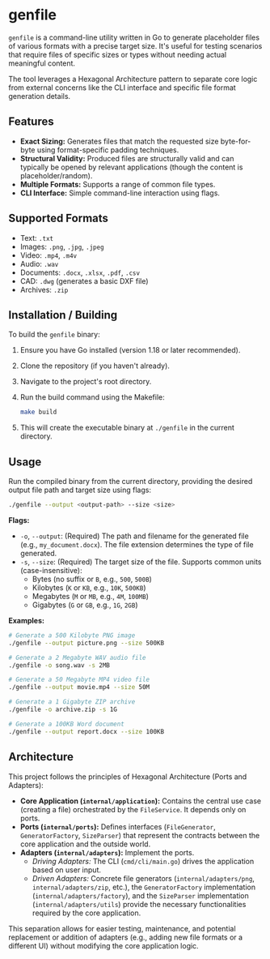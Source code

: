 # genfile

`genfile` is a command-line utility written in Go to generate placeholder files of various formats with a precise target size. It's useful for testing scenarios that require files of specific sizes or types without needing actual meaningful content.

The tool leverages a Hexagonal Architecture pattern to separate core logic from external concerns like the CLI interface and specific file format generation details.

## Features

- **Exact Sizing:** Generates files that match the requested size byte-for-byte using format-specific padding techniques.
- **Structural Validity:** Produced files are structurally valid and can typically be opened by relevant applications (though the content is placeholder/random).
- **Multiple Formats:** Supports a range of common file types.
- **CLI Interface:** Simple command-line interaction using flags.

## Supported Formats

- Text: `.txt`
- Images: `.png`, `.jpg`, `.jpeg`
- Video: `.mp4`, `.m4v`
- Audio: `.wav`
- Documents: `.docx`, `.xlsx`, `.pdf`, `.csv`
- CAD: `.dwg` (generates a basic DXF file)
- Archives: `.zip`

## Installation / Building

To build the `genfile` binary:

1.  Ensure you have Go installed (version 1.18 or later recommended).
2.  Clone the repository (if you haven't already).
3.  Navigate to the project's root directory.
4.  Run the build command using the Makefile:

    ```bash
    make build
    ```

5.  This will create the executable binary at `./genfile` in the current directory.

## Usage

Run the compiled binary from the current directory, providing the desired output file path and target size using flags:

```bash
./genfile --output <output-path> --size <size>
```

**Flags:**

- `-o`, `--output`: (Required) The path and filename for the generated file (e.g., `my_document.docx`). The file extension determines the type of file generated.
- `-s`, `--size`: (Required) The target size of the file. Supports common units (case-insensitive):
  - Bytes (no suffix or `B`, e.g., `500`, `500B`)
  - Kilobytes (`K` or `KB`, e.g., `10K`, `500KB`)
  - Megabytes (`M` or `MB`, e.g., `4M`, `100MB`)
  - Gigabytes (`G` or `GB`, e.g., `1G`, `2GB`)

**Examples:**

```bash
# Generate a 500 Kilobyte PNG image
./genfile --output picture.png --size 500KB

# Generate a 2 Megabyte WAV audio file
./genfile -o song.wav -s 2MB

# Generate a 50 Megabyte MP4 video file
./genfile --output movie.mp4 --size 50M

# Generate a 1 Gigabyte ZIP archive
./genfile -o archive.zip -s 1G

# Generate a 100KB Word document
./genfile --output report.docx --size 100KB
```

## Architecture

This project follows the principles of Hexagonal Architecture (Ports and Adapters):

- **Core Application (`internal/application`):** Contains the central use case (creating a file) orchestrated by the `FileService`. It depends only on ports.
- **Ports (`internal/ports`):** Defines interfaces (`FileGenerator`, `GeneratorFactory`, `SizeParser`) that represent the contracts between the core application and the outside world.
- **Adapters (`internal/adapters`):** Implement the ports.
  - _Driving Adapters:_ The CLI (`cmd/cli/main.go`) drives the application based on user input.
  - _Driven Adapters:_ Concrete file generators (`internal/adapters/png`, `internal/adapters/zip`, etc.), the `GeneratorFactory` implementation (`internal/adapters/factory`), and the `SizeParser` implementation (`internal/adapters/utils`) provide the necessary functionalities required by the core application.

This separation allows for easier testing, maintenance, and potential replacement or addition of adapters (e.g., adding new file formats or a different UI) without modifying the core application logic.
